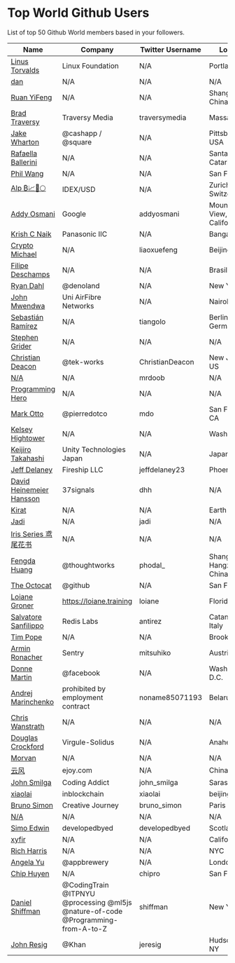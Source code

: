 # Top World Github Users

List of top 50 Github World members based in your followers.

<!-- START TOP USERS -->
| Name | Company | Twitter Username | Location | Repositories |
|------|---------|------------------|----------|--------------|
| [Linus Torvalds](https://github.com/torvalds) | Linux Foundation | N/A | Portland, OR | 9 |
| [dan](https://github.com/gaearon) | N/A | N/A | N/A | 286 |
| [Ruan YiFeng](https://github.com/ruanyf) | N/A | N/A | Shanghai, China | 73 |
| [Brad Traversy](https://github.com/bradtraversy) | Traversy Media | traversymedia | Massachusetts | 309 |
| [Jake Wharton](https://github.com/JakeWharton) | @cashapp / @square | N/A | Pittsburgh, PA, USA | 150 |
| [Rafaella Ballerini](https://github.com/rafaballerini) | N/A | N/A | Santa Catarina, Brasil | 59 |
| [Phil Wang](https://github.com/lucidrains) | N/A | N/A | San Francisco | 360 |
| [Alp ₿📈🚀🌕](https://github.com/IDouble) | IDEX/USD | N/A | Zurich, Switzerland | 61 |
| [Addy Osmani](https://github.com/addyosmani) | Google | addyosmani | Mountain View, California | 343 |
| [Krish C Naik](https://github.com/krishnaik06) | Panasonic IIC | N/A | Bangalore | 344 |
| [Crypto Michael](https://github.com/michaelliao) | N/A | liaoxuefeng | Beijing, China | 106 |
| [Filipe Deschamps](https://github.com/filipedeschamps) | N/A | N/A | Brasil | 21 |
| [Ryan Dahl](https://github.com/ry) | @denoland  | N/A | New York City | 61 |
| [John Mwendwa](https://github.com/JohnMwendwa) | Uni AirFibre Networks | N/A | Nairobi, Kenya | 112 |
| [Sebastián Ramírez](https://github.com/tiangolo) | N/A | tiangolo | Berlin, Germany | 73 |
| [Stephen Grider](https://github.com/StephenGrider) | N/A | N/A | N/A | 122 |
| [Christian Deacon](https://github.com/gamemann) | @tek-works | ChristianDeacon | New Jersey, US | 173 |
| [N/A](https://github.com/mrdoob) | N/A | mrdoob | N/A | 42 |
| [Programming Hero](https://github.com/ProgrammingHero1) | N/A | N/A | N/A | 911 |
| [Mark Otto](https://github.com/mdo) | @pierredotco  | mdo | San Francisco, CA | 32 |
| [Kelsey Hightower](https://github.com/kelseyhightower) | N/A | N/A | Washington | 195 |
| [Keijiro Takahashi](https://github.com/keijiro) | Unity Technologies Japan | N/A | Japan | 880 |
| [Jeff Delaney](https://github.com/codediodeio) | Fireship LLC | jeffdelaney23 | Phoenix, AZ | 65 |
| [David Heinemeier Hansson](https://github.com/dhh) | 37signals | dhh | N/A | 4 |
| [Kirat](https://github.com/hkirat) | N/A | N/A | Earth | 142 |
| [Jadi](https://github.com/jadijadi) | N/A | jadi | N/A | 98 |
| [Iris Series 鸢尾花书](https://github.com/Visualize-ML) | N/A | N/A | N/A | 10 |
| [Fengda Huang](https://github.com/phodal) | @thoughtworks | phodal_ | Shanghai / Hangzhou, China | 368 |
| [The Octocat](https://github.com/octocat) | @github | N/A | San Francisco | 8 |
| [Loiane Groner](https://github.com/loiane) | https://loiane.training | loiane | Florida, US | 219 |
| [Salvatore Sanfilippo](https://github.com/antirez) | Redis Labs | antirez | Catania, Sicily, Italy | 94 |
| [Tim Pope](https://github.com/tpope) | N/A | N/A | Brooklyn, NY | 85 |
| [Armin Ronacher](https://github.com/mitsuhiko) | Sentry | mitsuhiko | Austria | 314 |
| [Donne Martin](https://github.com/donnemartin) | @facebook | N/A | Washington, D.C. | 27 |
| [Andrej Marinchenko](https://github.com/BEPb) | prohibited by employment contract | noname85071193 | Belarus | 43 |
| [Chris Wanstrath](https://github.com/defunkt) | N/A | N/A | N/A | 107 |
| [Douglas Crockford](https://github.com/douglascrockford) | Virgule-Solidus | N/A | Anaheim | 18 |
| [Morvan](https://github.com/MorvanZhou) | N/A | N/A | N/A | 46 |
| [云风](https://github.com/cloudwu) | ejoy.com | N/A | China | 140 |
| [John Smilga](https://github.com/john-smilga) | Coding Addict | john_smilga | Sarasota, FL | 259 |
| [xiaolai](https://github.com/xiaolai) | inblockchain | xiaolai | beijing | 64 |
| [Bruno Simon](https://github.com/brunosimon) | Creative Journey | bruno_simon | Paris | 80 |
| [N/A](https://github.com/lllyasviel) | N/A | N/A | N/A | 51 |
| [Simo Edwin](https://github.com/developedbyed) | developedbyed | developedbyed | Scotland | 20 |
| [xyfir](https://github.com/MrXyfir) | N/A | N/A | California | 6 |
| [Rich Harris](https://github.com/Rich-Harris) | N/A | N/A | NYC | 390 |
| [Angela Yu](https://github.com/angelabauer) | @appbrewery | N/A | London, UK | 46 |
| [Chip Huyen](https://github.com/chiphuyen) | N/A | chipro | San Francisco | 30 |
| [Daniel Shiffman](https://github.com/shiffman) | @CodingTrain @ITPNYU @processing  @ml5js @nature-of-code @Programming-from-A-to-Z  | shiffman | New York, NY | 172 |
| [John Resig](https://github.com/jeresig) | @Khan  | jeresig | Hudson Valley, NY | 111 |
<!-- END TOP USERS -->
